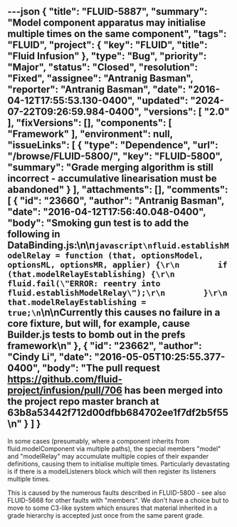 ---json
{
  "title": "FLUID-5887",
  "summary": "Model component apparatus may initialise multiple times on the same component",
  "tags": "FLUID",
  "project": {
    "key": "FLUID",
    "title": "Fluid Infusion"
  },
  "type": "Bug",
  "priority": "Major",
  "status": "Closed",
  "resolution": "Fixed",
  "assignee": "Antranig Basman",
  "reporter": "Antranig Basman",
  "date": "2016-04-12T17:55:53.130-0400",
  "updated": "2024-07-22T09:26:59.984-0400",
  "versions": [
    "2.0"
  ],
  "fixVersions": [],
  "components": [
    "Framework"
  ],
  "environment": null,
  "issueLinks": [
    {
      "type": "Dependence",
      "url": "/browse/FLUID-5800/",
      "key": "FLUID-5800",
      "summary": "Grade merging algorithm is still incorrect - accumulative linearisation must be abandoned"
    }
  ],
  "attachments": [],
  "comments": [
    {
      "id": "23660",
      "author": "Antranig Basman",
      "date": "2016-04-12T17:56:40.048-0400",
      "body": "Smoking gun test is to add the following in DataBinding.js:\n\n```javascript\nfluid.establishModelRelay = function (that, optionsModel, optionsML, optionsMR, applier) {\r\n        if (that.modelRelayEstablishing) {\r\n            fluid.fail(\"ERROR: reentry into fluid.establishModelRelay\");\r\n        }\r\n        that.modelRelayEstablishing = true;\n```\n\nCurrently this causes no failure in a core fixture, but will, for example, cause Builder.js tests to bomb out in the prefs framework\n"
    },
    {
      "id": "23662",
      "author": "Cindy Li",
      "date": "2016-05-05T10:25:55.377-0400",
      "body": "The pull request <https://github.com/fluid-project/infusion/pull/706> has been merged into the project repo master branch at 63b8a53442f712d00dfbb684702ee1f7df2b5f55\n"
    }
  ]
}
---
In some cases (presumably, where a component inherits from fluid.modelComponent via multiple paths), the special members "model" and "modelRelay" may accumulate multiple copies of their expander definitions, causing them to initialise multiple times. Particularly devastating is if there is a modelListeners block which will then register its listeners multiple times.

This is caused by the numerous faults described in FLUID-5800 - see also FLUID-5668 for other faults with "members". We don't have a choice but to move to some C3-like system which ensures that material inherited in a grade hierarchy is accepted just once from the same parent grade.

        
